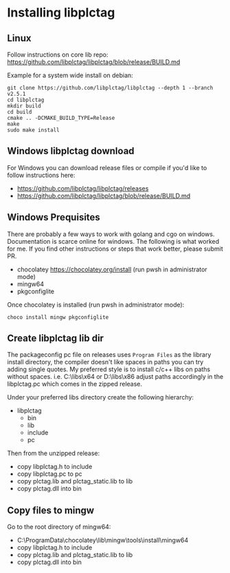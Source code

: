 # Installing libplctag

## Linux

Follow instructions on core lib repo:
https://github.com/libplctag/libplctag/blob/release/BUILD.md

Example for a system wide install on debian:

```
git clone https://github.com/libplctag/libplctag --depth 1 --branch v2.5.1
cd libplctag
mkdir build
cd build
cmake .. -DCMAKE_BUILD_TYPE=Release
make
sudo make install
```

## Windows libplctag download

For Windows you can download release files or compile if you'd like to follow instructions here:

- https://github.com/libplctag/libplctag/releases
- https://github.com/libplctag/libplctag/blob/release/BUILD.md

## Windows Prequisites

There are probably a few ways to work with golang and cgo on windows. Documentation is scarce online for windows. The following is what worked for me. If you find other instructions or steps that work better, please submit PR.

- chocolatey https://chocolatey.org/install (run pwsh in administrator mode)
- mingw64
- pkgconfiglite

Once chocolatey is installed (run pwsh in administrator mode):

```
choco install mingw pkgconfiglite
```

## Create libplctag lib dir

The packageconfig pc file on releases uses `Program Files` as the library install directory, the compiler doesn't like spaces in paths you can try adding single quotes. My preferred style is to install c/c++ libs on paths without spaces. i.e. C:\libs\x64 or D:\libs\x86 adjust paths accordingly in the libplctag.pc which comes in the zipped release.

Under your preferred libs directory create the following hierarchy:

- libplctag
  - bin
  - lib
  - include
  - pc

Then from the unzipped release:

- copy libplctag.h to include
- copy libplctag.pc to pc
- copy plctag.lib and plctag_static.lib to lib
- copy plctag.dll into bin

## Copy files to mingw

Go to the root directory of mingw64:

- C:\ProgramData\chocolatey\lib\mingw\tools\install\mingw64
- copy libplctag.h to include
- copy plctag.lib and plctag_static.lib to lib
- copy plctag.dll into bin
